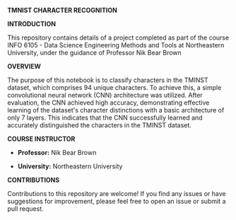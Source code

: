 **TMNIST CHARACTER RECOGNITION**

**INTRODUCTION**

This repository contains details of a project completed as part of the course INFO 6105 - Data Science Engineering Methods and Tools at Northeastern University, under the guidance of Professor Nik Bear Brown

**OVERVIEW**

The purpose of this notebook is to classify characters in the TMINST dataset, which comprises 94 unique characters. To achieve this, a simple convolutional neural network (CNN) architecture was utilized. After evaluation, the CNN achieved high accuracy, demonstrating effective learning of the dataset's character distinctions with a basic architecture of only 7 layers. This indicates that the CNN successfully learned and accurately distinguished the characters in the TMINST dataset.

**COURSE INSTRUCTOR**

- **Professor:** Nik Bear Brown

- **University:** Northeastern University
  
**CONTRIBUTIONS**

Contributions to this repository are welcome! If you find any issues or have suggestions for improvement, please feel free to open an issue or submit a pull request.





